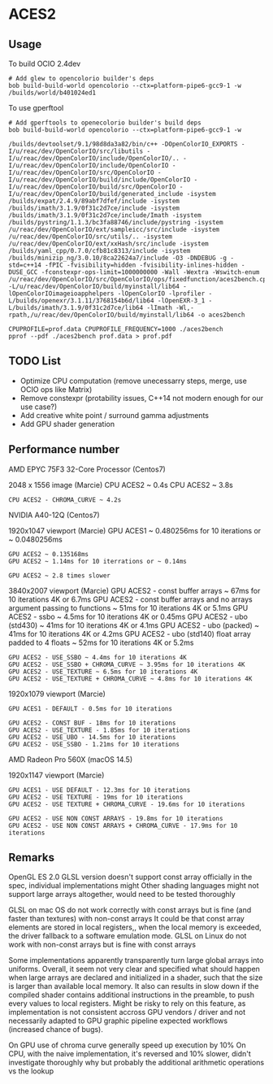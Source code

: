 ACES2
=====

Usage
-----

To build OCIO 2.4dev

    # Add glew to opencolorio builder's deps
    bob build-build-world opencolorio --ctx=platform-pipe6-gcc9-1 -w
    /builds/world/b401024ed1

To use gperftool

    # Add gperftools to openecolorio builder's build deps
    bob build-build-world opencolorio --ctx=platform-pipe6-gcc9-1 -w

    /builds/devtoolset/9.1/98d8da3a82/bin/c++ -DOpenColorIO_EXPORTS -I/u/reac/dev/OpenColorIO/src/libutils -I/u/reac/dev/OpenColorIO/include/OpenColorIO/.. -I/u/reac/dev/OpenColorIO/include/OpenColorIO -I/u/reac/dev/OpenColorIO/src/OpenColorIO -I/u/reac/dev/OpenColorIO/build/include/OpenColorIO -I/u/reac/dev/OpenColorIO/build/src/OpenColorIO -I/u/reac/dev/OpenColorIO/build/generated_include -isystem /builds/expat/2.4.9/89abf7dfef/include -isystem /builds/imath/3.1.9/0f31c2d7ce/include -isystem /builds/imath/3.1.9/0f31c2d7ce/include/Imath -isystem /builds/pystring/1.1.3/bc3fa88746/include/pystring -isystem /u/reac/dev/OpenColorIO/ext/sampleicc/src/include -isystem /u/reac/dev/OpenColorIO/src/utils/.. -isystem /u/reac/dev/OpenColorIO/ext/xxHash/src/include -isystem /builds/yaml_cpp/0.7.0/cfb81c8313/include -isystem /builds/minizip_ng/3.0.10/8ca22624a7/include -O3 -DNDEBUG -g -std=c++14 -fPIC -fvisibility=hidden -fvisibility-inlines-hidden -DUSE_GCC -fconstexpr-ops-limit=1000000000 -Wall -Wextra -Wswitch-enum /u/reac/dev/OpenColorIO/src/OpenColorIO/ops/fixedfunction/aces2bench.cpp -L/u/reac/dev/OpenColorIO/build/myinstall/lib64 -lOpenColorIOimageioapphelpers -lOpenColorIO -lprofiler -L/builds/openexr/3.1.11/3768154b6d/lib64 -lOpenEXR-3_1 -L/builds/imath/3.1.9/0f31c2d7ce/lib64 -lImath -Wl,-rpath,/u/reac/dev/OpenColorIO/build/myinstall/lib64 -o aces2bench

    CPUPROFILE=prof.data CPUPROFILE_FREQUENCY=1000 ./aces2bench
    pprof --pdf ./aces2bench prof.data > prof.pdf


TODO List
---------

* Optimize CPU computation (remove unecessarry steps, merge, use OCIO ops like Matrix)
* Remove constexpr (protability issues, C++14 not modern enough for our use case?)
* Add creative white point / surround gamma adjustments
* Add GPU shader generation


Performance number
------------------

AMD EPYC 75F3 32-Core Processor (Centos7)

2048 x 1556 image (Marcie)
    CPU ACES2 ~ 0.4s
    CPU ACES2 ~ 3.8s

    CPU ACES2 - CHROMA_CURVE ~ 4.2s


NVIDIA A40-12Q (Centos7)

1920x1047 viewport  (Marcie)
    GPU ACES1 ~ 0.480256ms for 10 iterations or ~ 0.0480256ms

    GPU ACES2 ~ 0.135168ms
    GPU ACES2 ~ 1.14ms for 10 iterrations or ~ 0.14ms

    GPU ACES2 ~ 2.8 times slower

3840x2007 viewport  (Marcie)
    GPU ACES2 - const buffer arrays ~ 67ms for 10 iterations 4K or 6.7ms
    GPU ACES2 - const buffer arrays and no arrays argument passing to functions ~ 51ms for 10 iterations 4K or 5.1ms
    GPU ACES2 - ssbo ~ 4.5ms for 10 iterations 4K or 0.45ms
    GPU ACES2 - ubo (std430) ~ 41ms for 10 iterations 4K or 4.1ms
    GPU ACES2 - ubo (packed) ~ 41ms for 10 iterations 4K or 4.2ms
    GPU ACES2 - ubo (std140) float array padded to 4 floats ~ 52ms for 10 iterations 4K or 5.2ms

    GPU ACES2 - USE_SSBO ~ 4.4ms for 10 iterations 4K
    GPU ACES2 - USE_SSBO + CHROMA_CURVE ~ 3.95ms for 10 iterations 4K
    GPU ACES2 - USE_TEXTURE ~ 6.5ms for 10 iterations 4K
    GPU ACES2 - USE_TEXTURE + CHROMA_CURVE ~ 4.8ms for 10 iterations 4K

1920x1079 viewport  (Marcie)

    GPU ACES1 - DEFAULT - 0.5ms for 10 iterations

    GPU ACES2 - CONST BUF - 18ms for 10 iterations
    GPU ACES2 - USE_TEXTURE - 1.85ms for 10 iterations
    GPU ACES2 - USE_UBO - 14.5ms for 10 iterations
    GPU ACES2 - USE_SSBO - 1.21ms for 10 iterations


AMD Radeon Pro 560X (macOS 14.5)

1920x1147 viewport  (Marcie)

    GPU ACES1 - USE DEFAULT - 12.3ms for 10 iterations
    GPU ACES2 - USE TEXTURE - 19ms for 10 iterations
    GPU ACES2 - USE TEXTURE + CHROMA_CURVE - 19.6ms for 10 iterations

    GPU ACES2 - USE NON CONST ARRAYS - 19.8ms for 10 iterations
    GPU ACES2 - USE NON CONST ARRAYS + CHROMA_CURVE - 17.9ms for 10 iterations


Remarks
-------

OpenGL ES 2.0 GLSL version doesn't support const array officially in the spec, individual implementations might
Other shading languages might not support large arrays altogether, would need to be tested thoroughly

GLSL on mac OS do not work correctly with const arrays but is fine (and faster than textures) with non-const arrays
It could be that const array elements are stored in local registers,, when the local memory is exceeded, the driver
fallback to a software emulation mode.
GLSL on Linux do not work with non-const arrays but is fine with const arrays

Some implementations apparently transparently turn large global arrays into uniforms.
Overall, it seem not very clear and specified what should happen when large arrays are declared and initialized
in a shader, such that the size is larger than available local memory. It also can results in slow down if the compiled
shader contains additional instructions in the preamble, to push every values to local registers.
Might be risky to rely on this feature, as implementation is not consistent accross GPU vendors / driver and not
necessarily adapted to GPU graphic pipeline expected workflows (increased chance of bugs).

On GPU use of chroma curve generally speed up execution by 10%
On CPU, with the naive implementation, it's reversed and 10% slower,
didn't investigate thoroughly why but probably the additional arithmetic operations vs the lookup
